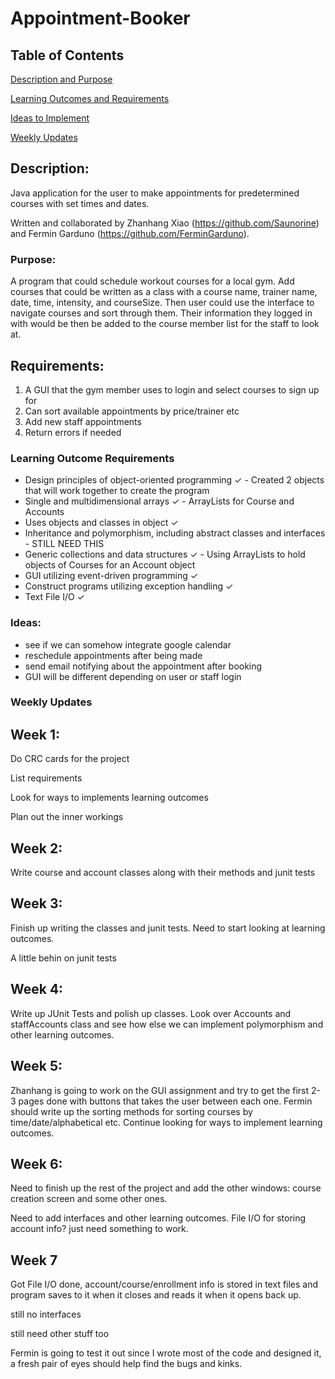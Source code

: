# Appointment-Booker
## Table of Contents

[Description and Purpose](https://github.com/Saunorine/Appointment-Booker#description)

[Learning Outcomes and Requirements](https://github.com/Saunorine/Appointment-Booker#requirements)

[Ideas to Implement](https://github.com/Saunorine/Appointment-Booker#ideas)

[Weekly Updates](https://github.com/Saunorine/Appointment-Booker#weekly-updates)

## Description:
Java application for the user to make appointments for predetermined courses with set times and dates.

Written and collaborated by Zhanhang Xiao (https://github.com/Saunorine) and Fermin Garduno (https://github.com/FerminGarduno).

### Purpose:
A program that could schedule workout courses for a local gym. Add courses that could be written as a class with a course name, trainer name, date, time, intensity, and courseSize. Then user could use the interface to navigate courses and sort through them. Their information they logged in with would be then be added to the course member list for the staff to look at.

## Requirements:
1. A GUI that the gym member uses to login and select courses to sign up for
2. Can sort available appointments by price/trainer etc
3. Add new staff appointments
4. Return errors if needed

### Learning Outcome Requirements
  * Design principles of object-oriented programming ✓ - Created 2 objects that will work together to create the program
  * Single and multidimensional arrays ✓ - ArrayLists for Course and Accounts
  * Uses objects and classes in object ✓
  * Inheritance and polymorphism, including abstract classes and interfaces - STILL NEED THIS
  * Generic collections and data structures ✓ - Using ArrayLists to hold objects of Courses for an Account object
  * GUI utilizing event-driven programming ✓
  * Construct programs utilizing exception handling ✓
  * Text File I/O ✓

### Ideas:
  * see if we can somehow integrate google calendar
  * reschedule appointments after being made
  * send email notifying about the appointment after booking
  * GUI will be different depending on user or staff login

### Weekly Updates
## Week 1:
Do CRC cards for the project

List requirements

Look for ways to implements learning outcomes

Plan out the inner workings

## Week 2:
Write course and account classes along with their methods and junit tests

## Week 3:
Finish up writing the classes and junit tests. Need to start looking at learning outcomes.

A little behin on junit tests

## Week 4: 
Write up JUnit Tests and polish up classes. Look over Accounts and staffAccounts class and see how else we can implement polymorphism and other learning outcomes.

## Week 5:
Zhanhang is going to work on the GUI assignment and try to get the first 2-3 pages done with buttons that takes the user between each one. Fermin should write up the sorting methods for sorting courses by time/date/alphabetical etc. Continue looking for ways to implement learning outcomes.

## Week 6:
Need to finish up the rest of the project and add the other windows: course creation screen and some other ones.

Need to add interfaces and other learning outcomes. File I/O for storing account info? just need something to work.

## Week 7
Got File I/O done, account/course/enrollment info is stored in text files and program saves to it when it closes and reads it when it opens back up.

still no interfaces

still need other stuff too

Fermin is going to test it out since I wrote most of the code and designed it, a fresh pair of eyes should help find the bugs and kinks.
